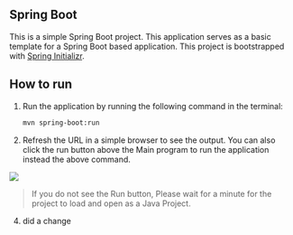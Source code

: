 ## Spring Boot
This is a simple Spring Boot project. This application serves as a basic template for a Spring Boot based application.
This project is bootstrapped with [Spring Initializr](https://start.spring.io/).

## How to run

1. Run the application by running the following command in the terminal:
   ```sh
   mvn spring-boot:run
   ```   

2. Refresh the URL in a simple browser to see the output. You can also click the run button above the Main program to run the application instead the above command.


![](https://static.onecompiler.com/images/posts/3zzkbysj7/run-spring-boot.png)

> If you do not see the Run button, Please wait for a minute for the project to load and open as a Java Project.

<!-- 1. Before running the application, make sure all dependencies are installed. To install dependencies, run following command in terminal:
   ```sh
   ./gradlew build -x test
   ```

2. To run the application, run following command in terminal:
   ```sh
   ./gradlew bootRun
   ```   
3. Refresh the URL in simple browser to see the output.    -->
4. did a change